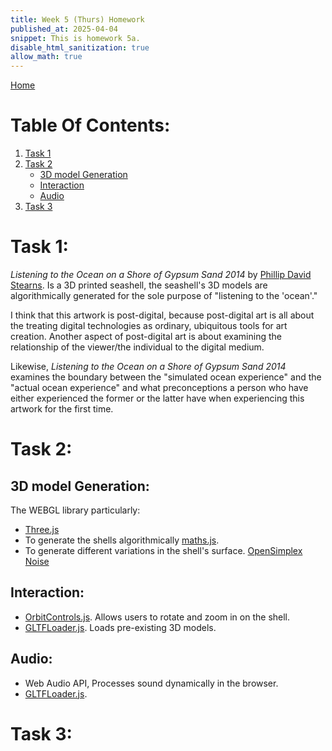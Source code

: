 ```yaml
---
title: Week 5 (Thurs) Homework
published_at: 2025-04-04
snippet: This is homework 5a.
disable_html_sanitization: true
allow_math: true
---
```


[Home](https://cclanchublo6.deno.dev/)

# Table Of Contents:

1. [Task 1](https://cclanchublo6.deno.dev/Tenth-blog-post#task-1)
2. [Task 2](https://cclanchublo6.deno.dev/Tenth-blog-post#task-2)
   - [3D model Generation](https://cclanchublo6.deno.dev/Tenth-blog-post#3d-model-generation)
   - [Interaction](https://cclanchublo6.deno.dev/Tenth-blog-post#interaction)
   - [Audio](https://cclanchublo6.deno.dev/Tenth-blog-post#audio)
3. [Task 3](#)

# Task 1:

_Listening to the Ocean on a Shore of Gypsum Sand 2014_ by [Phillip David Stearns](https://phillipstearns.com/). Is a 3D printed seashell, the seashell's 3D models are algorithmically generated for the sole purpose of "listening to the 'ocean'."

I think that this artwork is post-digital, because post-digital art is all about the treating digital technologies as ordinary, ubiquitous tools for art creation. Another aspect of post-digital art is about examining the relationship of the viewer/the individual to the digital medium.

Likewise, _Listening to the Ocean on a Shore of Gypsum Sand 2014_ examines the boundary between the "simulated ocean experience" and the "actual ocean experience" and what preconceptions a person who have either experienced the former or the latter have when experiencing this artwork for the first time.

# Task 2:

## 3D model Generation:

The WEBGL library particularly:

- [Three.js](https://threejs.org/)
- To generate the shells algorithmically [maths.js](https://mathjs.org/).
- To generate different variations in the shell's surface. [OpenSimplex Noise](https://www.npmjs.com/package/open-simplex-noise)

## Interaction:

- [OrbitControls.js](https://threejs.org/examples/jsm/controls/OrbitControls.js). Allows users to rotate and zoom in on the shell.
- [GLTFLoader.js](https://gist.github.com/bumbeishvili/56e34b4f943392e4fcc474c7d8a3c040). Loads pre-existing 3D models.

## Audio:

- Web Audio API, Processes sound dynamically in the browser.
- [GLTFLoader.js](https://tonejs.github.io/).

# Task 3:

<script src="./scripts/p5.js"></script>
<script src="https://cdn.jsdelivr.net/npm/rita"></script>

<div id="p5_example"></div>

<script>
const cnv = document.getElementById ("p5_example")

let grammar, poem;

function setup() {
   // cnv = createCanvas (400, 400)
   cnv = createCanvas (400, 400, P2D, cnv)
   cnv.parent("p5_example");

   const rules = {
      "<start>": [
         "I listen to the <created> shell, and wonder if the <sound> housed within, is a meer <fake> or not? I feel the <imperfections> of the seashells, and wonder if these <imperfections> are <convincing> enough to those who have come before."
      ],
      "<created>": ["manufactured","constructed","artificial", "assembled", "contrived", "spurious", "counterfeit", "
factitious", "simulated" ],
"<sound>": ["Ocean", "filtered static", "life", "existence", "entity", "individual", "soul", "creature", "history", "story", "the experiences"],
"<fake>": ["Simularcrum", "effigy", "representation", "account", "declaration", "rendering", "mimicry", "imitation", "impersonation", "impression", "mockery", "parody"],
"<imperfections>": ["imperfections", "blemishes", "marks", "spots", "scratches", "indentations", "notches", "flaws", "errors"],
"<convincing>": ["convincing", "persuasive", "plausible", "believable", "feasible", "reasonable", "acceptable", "credible", "suasive"]
   };

   grammar = RiTa.grammar(rules);
   poem = grammar.expand();

   textAlign(CENTER);
   textSize(16);
}

function draw() {
  background(220);
  text(poem, width/2, height/2);
  noLoop();
  
}
</script>

